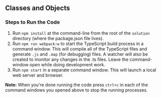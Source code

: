 ## Classes and Objects

### Steps to Run the Code

1. Run `npm install` at the command-line from the root of the `solution` directory (where the package.json file lives). 
2. Run `npm run webpack:w` to start the TypeScript build process in a command window. This will compile all of the TypeScript files and generate `.js` and `.map` (for debugging) files. A watcher will also be created to monitor any changes in the .ts files. Leave the command-window open while doing development work.
3. Run `npm start` in a separate command window. This will launch a local web server and browser.

**Note:** When you're done running the code press `ctrl+c` in each of the command windows you opened above to stop the running processes.